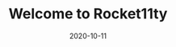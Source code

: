 ---
title: Welcome to Rocket11ty
description: An intro for Rocket11ty
date: 2020-10-11
tags:
  - rocket11ty
  - example
layout: layouts/post.njk
---
